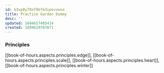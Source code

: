 ```yaml
---
id: b3vp0y70nf9kfm3ipevvwxa
title: Practice Garden Dummy
desc: ''
updated: 1694657405414
created: 1694629707871
---
```


### Principles

[[book-of-hours.aspects.principles.edge]], [[book-of-hours.aspects.principles.scale]], [[book-of-hours.aspects.principles.heart]], [[book-of-hours.aspects.principles.winter]]  
